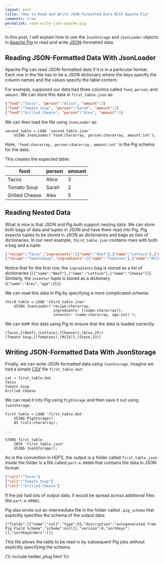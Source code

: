 ```yaml
---
layout: post
title: "How to Read and Write JSON-formatted Data With Apache Pig"
comments: true
permalink: read-write-json-apache-pig
---
```


In this post, I will explain how to use the `JsonStorage` and
`JsonLoader` objects in [Apache Pig](http://pig.apache.org) to read
and write [JSON](www.json.org)-formatted data.

## Reading JSON-Formatted Data With JsonLoader

Apache Pig can read JSON-formatted data if it is in a particular
format.  Each row in the file has to be a JSON dictionary where the
keys specify the column names and the values specify the table
content.

For example, supposed our data had three columns called `food`,
`person`, and `amount`. We can store this data in `first_table.json`
as:

```json
{"food":"Tacos", "person":"Alice", "amount":3}
{"food":"Tomato Soup", "person":"Sarah", "amount":2}
{"food":"Grilled Cheese", "person":"Alex", "amount":5}
```

We can then load the file using `JsonLoader` as: 

```
second_table = LOAD 'second_table.json' 
    USING JsonLoader('food:chararray, person:chararray, amount:int');
```

Here, `'food:chararray, person:chararray, amount:int'` is the Pig
schema for the data.

This creates the expected table:

|           food | person | amount |
| -------------- | ------ | ------ |
|          Tacos |  Alice |      3 |
|    Tomato Soup |  Sarah |      2 |
| Grilled Cheese |   Alex |      5 |

## Reading Nested Data

What is nice is that JSON and Pig both support nesting data.  We
can store both bags of data and tuples in JSON and have them read
into Pig.  Pig expects tuples to be stored in JSON as dictionaries
and bags as lists of dictionaries. In our next example, `third_table.json`
contains rows with both a bag and a tuple:

```json
{"recipe":"Tacos","ingredients":[{"name":"Beef"},{"name":"Lettuce"},{"name":"Cheese"}],"inventor":{"name":"Alex","age":25}}
{"recipe":"TomatoSoup","ingredients":[{"name":"Tomatoes"},{"name":"Milk"}],"inventor":{"name":"Steve","age":23}}
```

Notice that for the first row, the `ingredients` bag is stored as
a list of dictionaries (`[{"name":"Beef"},{"name":"Lettuce"},{"name":"Cheese"}]`).
Similarly, the `inventor` tuple is stored as a dictionary (`{"name":"Alex","age":25}`).

We can read this data in Pig by specifying a more complicated schema:

```
third_table = LOAD 'third_table.json' 
    USING JsonLoader('recipe:chararray, 
                      ingredients: {(name:chararray)}, 
                      inventor: (name:chararray, age:int)');
```

We can `DUMP` this data using Pig to ensure that the data is loaded
correctly:

```
(Tacos,{(Beef),(Lettuce),(Cheese)},(Alex,25))
(Tomato Soup,{(Tomatoes),(Milk)},(Steve,23))
```

## Writing JSON-Formatted Data With JsonStorage

Finally, we can write JSON-formatted data using `JsonStorage`.  Imagine we
had a simple [CSV](http://en.wikipedia.org/wiki/Comma-separated_values)
file `first_table.dat`:

```
cat > first_table.dat
Tacos
Tomato Soup
Grilled Cheese
```

We can read it into Pig using `PigStorage` and then save it out
using `JsonStorage`:

```
first_table = LOAD 'first_table.dat' 
    USING PigStorage() 
    AS (col1:chararray);

...

STORE first_table 
    INTO 'first_table.json' 
    USING JsonStorage();
```

As is the convention in HDFS, the output is a folder called
`first_table.json`. Inside the folder is a file called `part-m-00000`
that contains the data in JSON format:

```json
{"col1":"Tacos"}
{"col1":"Tomato Soup"}
{"col1":"Grilled Cheese"}
```

If the job had lots of output data, it would be spread across
additional files like `part-m-00001`.

Pig also wrote out an intermediate file in the folder called
`.pig_schema` that explicitly specifies the schema of the output
data:

```
{"fields":[{"name":"col1","type":55,"description":"autogenerated from Pig Field Schema","schema":null}],"version":0,"sortKeys":[],"sortKeyOrders":[]}
```

This file allows the table to be read in by subsequent Pig jobs
without explicitly specifying the schema.

{% include twitter_plug.html %}
